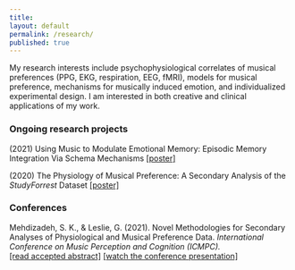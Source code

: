```yaml
---
title:
layout: default
permalink: /research/
published: true
---
```


My research interests include psychophysiological correlates of musical preferences (PPG, EKG, respiration, EEG, fMRI), models for musical preference, mechanisms for musically induced emotion, and individualized experimental design. I am interested in both creative and clinical applications of my work.

### Ongoing research projects ###

(2021) Using Music to Modulate Emotional Memory: Episodic Memory Integration Via Schema Mechanisms [[poster]](/assets/files/Mehdizadeh_Spring2021_poster.pdf)

(2020) The Physiology of Musical Preference: A Secondary Analysis of the *StudyForrest* Dataset [[poster]](/assets/files/Mehdizadeh_poster.pdf)

### Conferences ###

Mehdizadeh, S. K., & Leslie, G. (2021). Novel Methodologies for Secondary Analyses of Physiological and Musical Preference Data. *International Conference on Music Perception and Cognition (ICMPC).*   
[[read accepted abstract]](https://drive.google.com/file/d/19EWTme7o50mX_L0zYN204Hpaqd2EUhN4/view) [[watch the conference presentation]](https://youtu.be/3p1wVwXEl0Y)
